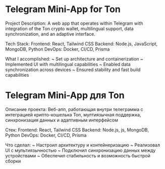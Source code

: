 # Telegram Mini-App for Ton
Project Description: A web app that operates within Telegram with integration of the Ton crypto wallet, multilingual support, data synchronization, and an adaptive interface.

Tech Stack:
Frontend: React, Tailwind CSS
Backend: Node.js, JavaScript, MongoDB, Python
DevOps: Docker, CI/CD, Prisma

What I accomplished:
~ Set up architecture and containerization
~ Implemented UI with multilingual capabilities
~ Enabled data synchronization across devices
~ Ensured stability and fast build capabilities



# Telegram Mini-App для Ton

Описание проекта:
Веб-апп, работающая внутри телеграмма  с интеграцией крипто-кошелька Ton, мултиязычная поддержка, синхронизация данных и адаптивным интерфейсом

Стек: 
Frontend: React, Tailwind CSS
Backend: Node.js, js, MongoDB, Python
DevOps: Docker, CI/CD, Prisma

Что сделал: 
~ Настроил архитектуру и контейнеризацию
~ Реализовал UI с мультиязычностью
~ Подключил синхронизацию данных между устройствами
~ Обеспечил стабильность и возможность быстрой сборки
